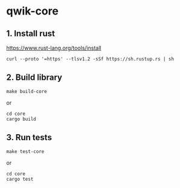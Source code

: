 # qwik-core

## 1. Install rust
https://www.rust-lang.org/tools/install
```
curl --proto '=https' --tlsv1.2 -sSf https://sh.rustup.rs | sh
```

## 2. Build library
```
make build-core
```
or
```
cd core
cargo build
```

## 3. Run tests
```
make test-core
```
or
```
cd core
cargo test
```